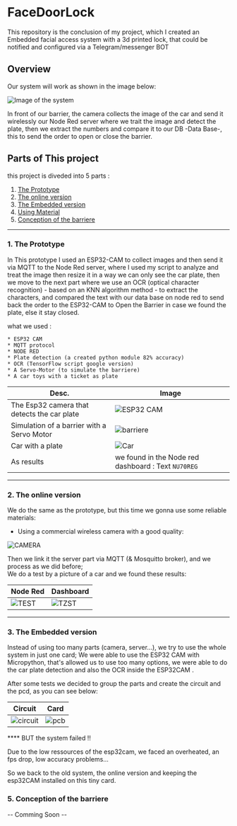 # FaceDoorLock

This repository is the conclusion of my project, which I created an Embedded facial access system with a 3d printed lock, that could be notified and configured via a Telegram/messenger BOT


## Overview 

Our system will work as shown in the image below:

![Image of the system](https://github.com/RinmoDo/FaceDoorLock/blob/main/images/overview.png)

In front of our barrier, the camera collects the image of the car and send it wirelessly our Node Red server where we trait the image and detect the plate, then we extract the numbers and compare it to our DB -Data Base-, this to send the order to open or close the barrier.

## Parts of This project 

this project is diveded into 5 parts : 

1. [The Prototype](https://github.com/RinmoDo/FaceDoorLock#1-the-prototype)
2. [The online version ](https://github.com/RinmoDo/FaceDoorLock#2-the-online-version)
3. [The Embedded version ](https://github.com/RinmoDo/FaceDoorLock#3-The-Embedded-version )
4. [Using Material](https://github.com/RinmoDo/FaceDoorLock#4-Using-Material)
5. [Conception of the barriere](https://github.com/RinmoDo/FaceDoorLock#5-Conception-of-the-barriere)

*** 

### 1. The Prototype 
    
   In This prototype I used an ESP32-CAM to collect images and then send it via MQTT to the Node Red server, where I used my script to analyze and treat the image then resize it in a way we can only see the car plate, then we move to the next part where we use an OCR (optical character recognition) - based on an KNN algorithm method - to extract the characters, and compared the text with our data base on node red to send back the order to the ESP32-CAM to Open the Barrier in case we found the plate, else it stay closed.
   
   what we used : 
   
    * ESP32 CAM 
    * MQTT protocol
    * NODE RED 
    * Plate detection (a created python module 82% accuracy)
    * OCR (TensorFlow script google version)
    * A Servo-Motor (to simulate the barriere)
    * A car toys with a ticket as plate
   
  Desc. | Image 
------------ | -------------
The Esp32 camera that detects the car plate | ![ESP32 CAM](https://github.com/RinmoDo/FaceDoorLock/blob/main/images/esp32CAM.png) 
Simulation of a barrier with a Servo Motor | ![barriere](https://github.com/RinmoDo/FaceDoorLock/blob/main/images/barriere.png)
Car with a plate | ![Car](https://github.com/RinmoDo/FaceDoorLock/blob/main/images/car.png)
As results | we found in the Node red dashboard :  Text `NU70REG `   
   
   ***
   
### 2. The online version 

We do the same as the prototype, but this time we gonna use some reliable materials:

* Using a commercial wireless camera with a good quality:

 ![CAMERA](https://github.com/RinmoDo/FaceDoorLock/blob/main/images/alhuacam.png) 
 
Then we link it the server part via MQTT (& Mosquitto broker), and we process as we did before;   
We do a test by a picture of a car and we found these results:  
  
  Node Red | Dashboard
  ------------ | -------------
![TEST](https://github.com/RinmoDo/FaceDoorLock/blob/main/images/testreasult.png) | ![TZST](https://github.com/RinmoDo/FaceDoorLock/blob/main/images/testDashboard.png) 
 
 ***
 
### 3. The Embedded version 

   Instead of using too many parts (camera, server...), we try to use the whole system in just one card; We were able to use the ESP32 CAM with Micropython, that's allowed us to use too many options, we were able to do the car plate detection and also the OCR inside the ESP32CAM .
   
   After some tests we decided to group the parts and create the circuit and the pcd, as you can see below: 

  Circuit | Card
  ------------ | ------------- 
![circuit](https://github.com/RinmoDo/FaceDoorLock/blob/main/images/circuit.png) | ![pcb](https://github.com/RinmoDo/FaceDoorLock/blob/main/images/pcb.png) 

**** BUT the system failed !!

Due to the low ressources of the esp32cam, we faced an overheated, an fps drop, low accuracy problems... 

So we back to the old system, the online version and keeping the esp32CAM installed on this tiny card.  
   

### 5. Conception of the barriere

-- Comming Soon --
